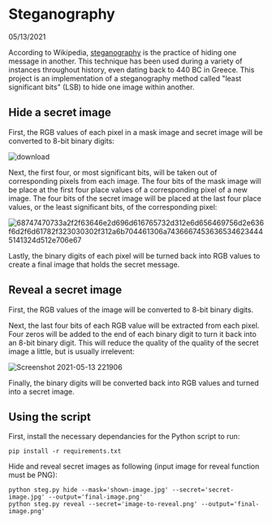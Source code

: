 # Steganography

05/13/2021

According to Wikipedia, [steganography](https://en.wikipedia.org/wiki/Steganography) is the practice of hiding one message in another. This technique has been used during a variety of instances throughout history, even dating back to 440 BC in Greece. This project is an implementation of a steganography method called "least significant bits" (LSB) to hide one image within another.


## Hide a secret image

First, the RGB values of each pixel in a mask image and secret image will be converted to 8-bit binary digits:

![download](https://user-images.githubusercontent.com/71541167/118223579-78a14280-b436-11eb-9847-7be2a64dc910.png)


Next, the first four, or most significant bits, will be taken out of corresponding pixels from each image. The four bits of the mask image will be place at the first four place values of a corresponding pixel of a new image. The four bits of the secret image will be placed at the last four place values, or the least significant bits, of the corresponding pixel:

![68747470733a2f2f63646e2d696d616765732d312e6d656469756d2e636f6d2f6d61782f323030302f312a6b704461306a74366674536365346234445141324d512e706e67](https://user-images.githubusercontent.com/71541167/118224031-33314500-b437-11eb-872d-6526fc8f1541.png)


Lastly, the binary digits of each pixel will be turned back into RGB values to create a final image that holds the secret message.


## Reveal a secret image

First, the RGB values of the image will be converted to 8-bit binary digits.

Next, the last four bits of each RGB value will be extracted from each pixel. Four zeros will be added to the end of each binary digit to turn it back into an 8-bit binary digit. This will reduce the quality of the quality of the secret image a little, but is usually irrelevent:

![Screenshot 2021-05-13 221906](https://user-images.githubusercontent.com/71541167/118225110-48a76e80-b439-11eb-83ae-4668c5e69d7b.png)


Finally, the binary digits will be converted back into RGB values and turned into a secret image.


## Using the script

First, install the necessary dependancies for the Python script to run:
```
pip install -r requirements.txt
```

Hide and reveal secret images as following (input image for reveal function must be PNG):
```
python steg.py hide --mask='shown-image.jpg' --secret='secret-image.jpg' --output='final-image.png'
python steg.py reveal --secret='image-to-reveal.png' --output='final-image.png'
```
